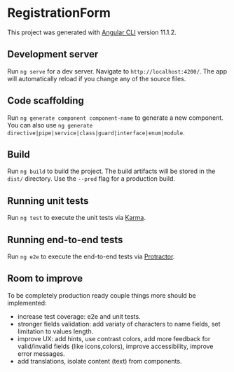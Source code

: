 # RegistrationForm

This project was generated with [Angular CLI](https://github.com/angular/angular-cli) version 11.1.2.

## Development server

Run `ng serve` for a dev server. Navigate to `http://localhost:4200/`. The app will automatically reload if you change any of the source files.

## Code scaffolding

Run `ng generate component component-name` to generate a new component. You can also use `ng generate directive|pipe|service|class|guard|interface|enum|module`.

## Build

Run `ng build` to build the project. The build artifacts will be stored in the `dist/` directory. Use the `--prod` flag for a production build.

## Running unit tests

Run `ng test` to execute the unit tests via [Karma](https://karma-runner.github.io).

## Running end-to-end tests

Run `ng e2e` to execute the end-to-end tests via [Protractor](http://www.protractortest.org/).

## Room to improve

To be completely production ready couple things more should be implemented:
- increase test coverage: e2e and unit tests.
- stronger fields validation: add variaty of characters to name fields, set limitation to values length.
- improve UX: add hints, use contrast colors, add more feedback for valid/invalid fields (like icons,colors), improve accessibility, improve error messages.
- add translations, isolate content (text) from components.



